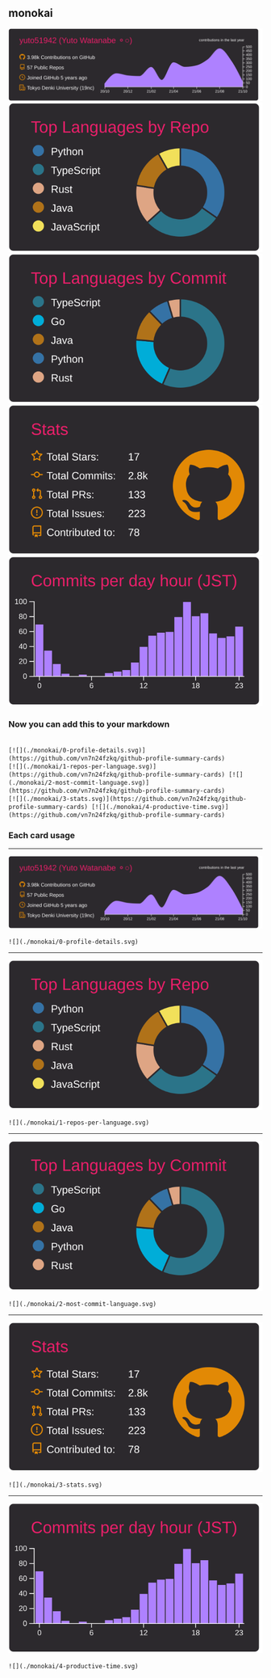 ## monokai

[![](./0-profile-details.svg)](https://github.com/vn7n24fzkq/github-profile-summary-cards)
[![](./1-repos-per-language.svg)](https://github.com/vn7n24fzkq/github-profile-summary-cards) [![](./2-most-commit-language.svg)](https://github.com/vn7n24fzkq/github-profile-summary-cards)
[![](./3-stats.svg)](https://github.com/vn7n24fzkq/github-profile-summary-cards) [![](./4-productive-time.svg)](https://github.com/vn7n24fzkq/github-profile-summary-cards)
### Now you can add this to your markdown
```

[![](./monokai/0-profile-details.svg)](https://github.com/vn7n24fzkq/github-profile-summary-cards)
[![](./monokai/1-repos-per-language.svg)](https://github.com/vn7n24fzkq/github-profile-summary-cards) [![](./monokai/2-most-commit-language.svg)](https://github.com/vn7n24fzkq/github-profile-summary-cards)
[![](./monokai/3-stats.svg)](https://github.com/vn7n24fzkq/github-profile-summary-cards) [![](./monokai/4-productive-time.svg)](https://github.com/vn7n24fzkq/github-profile-summary-cards)

```

### Each card usage
---

![](./0-profile-details.svg)

```
![](./monokai/0-profile-details.svg)
```

    

---

![](./1-repos-per-language.svg)

```
![](./monokai/1-repos-per-language.svg)
```

    

---

![](./2-most-commit-language.svg)

```
![](./monokai/2-most-commit-language.svg)
```

    

---

![](./3-stats.svg)

```
![](./monokai/3-stats.svg)
```

    

---

![](./4-productive-time.svg)

```
![](./monokai/4-productive-time.svg)
```

    
